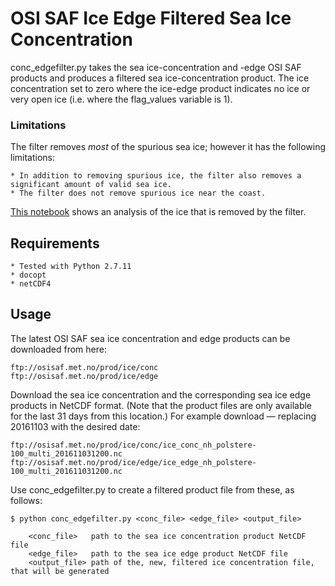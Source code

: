 
# OSI SAF Ice Edge Filtered Sea Ice Concentration

conc_edgefilter.py takes the sea ice-concentration and -edge OSI SAF products and produces a filtered sea
ice-concentration product. The ice concentration set to zero where the ice-edge product indicates no ice or
very open ice (i.e. where the flag_values variable is 1).

### Limitations
The filter removes *most* of the spurious sea ice; however it has the following limitations:

    * In addition to removing spurious ice, the filter also removes a significant amount of valid sea ice.
    * The filter does not remove spurious ice near the coast.

[This notebook](docs/Masking_SIC_with_SIEdge.ipynb) shows an analysis of the ice that is removed by the filter.


## Requirements
    * Tested with Python 2.7.11
    * docopt
    * netCDF4

## Usage
The latest OSI SAF sea ice concentration and edge products can be downloaded from here:

    ftp://osisaf.met.no/prod/ice/conc
    ftp://osisaf.met.no/prod/ice/edge

Download the sea ice concentration and the corresponding sea ice edge products in NetCDF format.
(Note that the product files are only available for the last 31 days from this location.)
For example download &mdash; replacing 20161103 with the desired date:

    ftp://osisaf.met.no/prod/ice/conc/ice_conc_nh_polstere-100_multi_201611031200.nc
    ftp://osisaf.met.no/prod/ice/edge/ice_edge_nh_polstere-100_multi_201611031200.nc

Use conc_edgefilter.py to create a filtered product file from these, as follows:

    $ python conc_edgefilter.py <conc_file> <edge_file> <output_file>

        <conc_file>   path to the sea ice concentration product NetCDF file
        <edge_file>   path to the sea ice edge product NetCDF file
        <output_file> path of the, new, filtered ice concentration file, that will be generated


